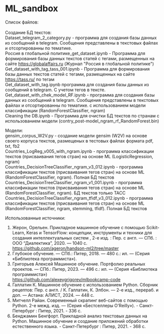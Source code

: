 # ML_sandbox
Список файлов:<br><br>
Создание БД текстов:<br>
Dataset_telegram_2_category.py - программа для создания базы данных из сообщений в telegram. Сообщения представлены в текстовых файлах и отсортированны по тематике. <br>
Россия в глобальной политике_get_dataset.ipynb - Программа для формирования базы данных текстов статей с тегами, размещенных на сайте https://globalaffairs.ru (Журнал \"Россия в глобальной политике\")<br>
Get_dataset_with_tag_tass_001.ipynb - Программа для формирования базы данных текстов статей с тегами, размещенных на сайте https://tass.ru/ по тегам<br>
Get_dataset_with_tag.ipynb программа для создания базы данных из сообщений в telegram. С учетом тегов в тексте.<br>
Get_dataset_with_chek_model_RF.ipynb - программа для создания базы данных из сообщений в telegram. Сообщения представлены в текстовых файлах и отсортированны по тематике. с использованием модели классификации (RandomForestClassifier, ngram) <br>
Cleaning the DB.ipynb - Программа для очистки БД текстов по странам с использованием модели (contry_post-model_ngram_rf_RandomForest.bin)

Модели:<br>
gensim_corpus_W2V.py - создание модели gensim (W2V) на основе своего корпуса текстов, размещеных в тестовых файлах формата pdf, txt, fb2<br>
Countries_LogReg_v005_with_ngram.ipynb - программа классификации текстов (присваивания тегов стран) на основе ML (LogisticRegression, ngram)<br>
Countries_DecisionTreeClassifier_ngram_v3_012.ipynb - программа классификации текстов (присваивания тегов стран) на основе ML (RandomForestClassifier, ngram). Полная БД текстов<br>
Countries_DecisionTreeClassifier_ngram_v1_001.ipynb - программа классификации текстов (присваивания тегов стран) на основе ML (RandomForestClassifier, ngram). БД текстов только ТАСС<br>
Countries_DecisionTreeClassifier_ngram_tfidf_v3_012.ipynb - программа классификации текстов (присваивания тегов стран) на основе ML (RandomForestClassifier, ngram, stemming, tfidf). Полная БД текстов<br>


Использованные источники:<br>
 1. Жерон, Орельен. Прикладное машинное обучение с помощью Scikit-Learn, Keras и TensorFlow: концепции, инструменты и техники для создания интеллектуальных систем , 2-е изд. : Пер. с англ. — СПб. : ООО “Диалектика”, 2020. — 1040 с.<br>
https://github.com/ageron/handson-ml2/tree/master<br>
2. Глубокое обучение. — СПб.: Питер, 2018. — 480 с.: ил. — (Серия «Библиотека программиста»).<br>
3. Григорьев Алексей Машинное обучение. Портфолио реальных проектов. — СПб.: Питер, 2023. — 496 с.: ил. — (Серия «Библиотека программиста»)<br>
https://github.com/alexeygrigorev/mlbookcamp-code<br>
4. Галлатин К. Машинное обучение с использованием Python. Сборник рецептов: Пер. с англ. / К. Галлатин, К. Элбон. — 2-е изд., перераб. и доп. — Астана: АЛИСТ, 2024. — 448 с.<br>
5. Митчелл Райан. Современный скрапинг веб-сайтов с помощью Python. 2-е межд. изд. — (Серия «Бестселлеры O'Reilly»). - Санкт-Петербург : Питер, 2021. - 336 с.<br>
6. Бенджамин Бенгфорт. Прикладной анализ текстовых данных на Python. Машинное обучение и создание приложений обработки естественного языка. - Санкт-Петербург : Питер, 2021. - 368 с.<br>
